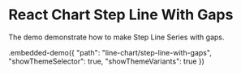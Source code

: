 # React Chart Step Line With Gaps

The demo demonstrate how to make Step Line Series with gaps.

.embedded-demo({ "path": "line-chart/step-line-with-gaps", "showThemeSelector": true, "showThemeVariants": true })
